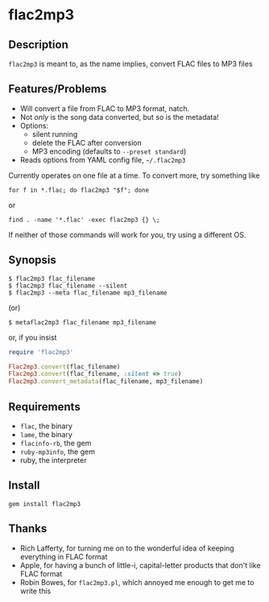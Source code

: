 # flac2mp3

## Description

`flac2mp3` is meant to, as the name implies, convert FLAC files to MP3 files

## Features/Problems

  * Will convert a file from FLAC to MP3 format, natch.
  * Not *only* is the song data converted, but so is the metadata!
  * Options:
    * silent running
    * delete the FLAC after conversion
    * MP3 encoding (defaults to `--preset standard`)
  * Reads options from YAML config file, `~/.flac2mp3`

Currently operates on one file at a time. To convert more, try something like

    for f in *.flac; do flac2mp3 "$f"; done

or

    find . -name '*.flac' -exec flac2mp3 {} \;

If neither of those commands will work for you, try using a different OS.

## Synopsis

    $ flac2mp3 flac_filename
    $ flac2mp3 flac_filename --silent
    $ flac2mp3 --meta flac_filename mp3_filename

(or)

    $ metaflac2mp3 flac_filename mp3_filename

or, if you insist

``` ruby
require 'flac2mp3'

Flac2mp3.convert(flac_filename)
Flac2mp3.convert(flac_filename, :silent => true)
Flac2mp3.convert_metadata(flac_filename, mp3_filename)
```

## Requirements

  * `flac`, the binary
  * `lame`, the binary
  * `flacinfo-rb`, the gem
  * `ruby-mp3info`, the gem
  * ruby, the interpreter

## Install

    gem install flac2mp3

## Thanks

  * Rich Lafferty, for turning me on to the wonderful idea of keeping everything in FLAC format
  * Apple, for having a bunch of little-i, capital-letter products that don't like FLAC format
  * Robin Bowes, for `flac2mp3.pl`, which annoyed me enough to get me to write this
